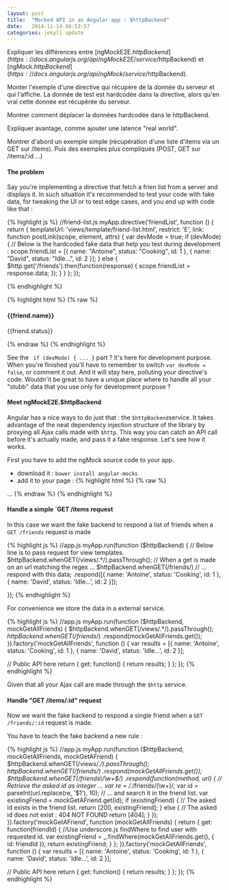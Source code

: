 ```yaml
---
layout: post
title:  "Mocked API in an Angular app : $httpBackend"
date:   2014-11-14 08:53:57
categories: jekyll update
---
```


Expliquer les différences entre [ngMockE2E.$httpBackend](https://docs.angularjs.org/api/ngMockE2E/service/$httpBackend) et [ngMock.$httpBackend](https://docs.angularjs.org/api/ngMock/service/$httpBackend).

Monter l'exemple d'une directive qui récupère de la donnée du serveur et qui l'affiche. La donnée de test est hardcodée dans la directive, alors qu'en vrai cette donnée est récupérée du serveur.

Montrer comment déplacer la données hardcodée dans le httpBackend. 

Expliquer avantage, comme ajouter une latence "real world".

Montrer d'abord un exemple simple (récupération d'une liste d'items via un GET sur /items). Puis des exemples plus compliqués (POST, GET sur /items/:id ...)
#### The problem
Say you're implementing a directive that fetch a frien list from a server and displays it. In such situation it's recommended to test your code with fake data, for tweaking the UI or to test edge cases, and you end up with code like that :

{% highlight js %}
//friend-list.js
myApp.directive('friendList', function () {
  return {
    templateUrl: 'views/template/friend-list.html',
    restrict: 'E',
    link: function postLink(scope, element, attrs) {
      var devMode = true;
      if (devMode) {
        // Below is the hardcoded fake data that help you test during development : 
        scope.friendList = [{
          name: "Antoine",
          status: "Cooking",
          id: 1
        }, {
          name: "David",
          status: "Idle...",
          id: 2
        }];
      } else {
        $http.get('/friends').then(function(response) {
          scope.friendList = response.data;
        });
      }
    }
  };
});

{% endhighlight %}


{% highlight html %}
{% raw %}
<!-- views/template/friend-list.html -->
<div class="list-group">
  <a ng-href="/#/friends/{{friend.id}}" class="list-group-item" ng-repeat="friend in friendList">
    <h4 class="list-group-item-heading">{{friend.name}}</h4>
    <p class="list-group-item-text">{{friend.status}}</p>
  </a>
</div>
{% endraw %}
{% endhighlight %}

See the ``` if (devMode) { ... }``` part ? It's here for development purpose.
When you're finished you'll have to remember to switch ``` var devMode = false ```, or comment it out. And it will stay here, polluting your directive's code. Wouldn'it be great to have a unique place where to handle all your "stubb" data that you use only for development purpose ?

#### Meet ngMockE2E.$httpBackend

Angular has a nice ways to do just that : the ```$httpBackend```service. It takes advantage of the neat dependency injection structure of the library by proxying all Ajax calls made with ```$http```. This way you can catch an API call before it's actually made, and pass it a fake response. Let's see how it works.

First you have to add the ngMock source code to your app.

*   download it : `bower install angular-mocks`
*   add it to your page :
{% highlight html %}
{% raw %}
<!-- index.html -->

<script src="bower_components/angular/angular.js"></script>
<script src="bower_components/angular-mocks/angular-mocks.js"></script>
...
{% endraw %}
{% endhighlight %}

#### Handle a simple `GET /items request

In this case we want the fake backend to respond a list of friends when a `GET /friends` request is made

{% highlight js %}
//app.js
myApp.run(function ($httpBackend) {
  // Below line is to pass request for view templates.
  $httpBackend.whenGET(/views\/.*/).passThrough();
  // When a get is made on an url matching the regex ... 
  $httpBackend.whenGET(/friends/)
    // ... respond with this data;
    .respond([{
      name: 'Antoine',
      status: 'Cooking',
      id: 1
    }, {
      name: 'David',
      status: 'Idle...',
      id: 2
    }]);

});
{% endhighlight %}

For convenience we store the data in a external service.

{% highlight js %}
//app.js
myApp.run(function ($httpBackend, mockGetAllFriends) {
  $httpBackend.whenGET(/views\/.*/).passThrough();
  $httpBackend.whenGET(/friends$/)
    .respond(mockGetAllFriends.get());
}).factory('mockGetAllFriends', function () {
  var results = [{
    name: 'Antoine',
    status: 'Cooking',
    id: 1
  }, {
    name: 'David',
    status: 'Idle...',
    id: 2
  }];

  // Public API here
  return {
    get: function() {
      return results;
    }
  };
});
{% endhighlight %}

Given that all your Ajax call are made through the ```$http``` service.

#### Handle "GET /items/:id" request

Now we want the fake backend to respond a single friend when a `GET /friends/:id` request is made.

You have to teach the fake backend a new rule : 

{% highlight js %}
//app.js
myApp.run(function ($httpBackend, mockGetAllFriends, mockGetAFriend) {
  $httpBackend.whenGET(/views\/.*/).passThrough();
  $httpBackend.whenGET(/friends$/)
    .respond(mockGetAllFriends.get());
  $httpBackend.whenGET(/friends\/\w+$/)
    .respond(function(method, url) {
      // Retrieve the asked id as integer ...
      var re = /.*\/friends\/(\w+)/;
      var id = parseInt(url.replace(re, '$1'), 10);
      // ... and search it in the friend list.
      var existingFriend = mockGetAFriend.get(id);
      if (existingFriend) {
        // The asked id exists in the friend list.
        return [200, existingFriend];
      } else {
        // The asked id does not exist : 404 NOT FOUND
        return [404]; 
      }
    });
}).factory('mockGetAFriend', function (mockGetAllFriends) {
  return {
    get: function(friendId) {
      //Use underscore.js findWhere to find user with requested id.
      var existingFriend = _.findWhere(mockGetAllFriends.get(), {
        id: friendId
      });
      return existingFriend;
    }
  };
}).factory('mockGetAllFriends', function () {
  var results = [{
    name: 'Antoine',
    status: 'Cooking',
    id: 1
  }, {
    name: 'David',
    status: 'Idle...',
    id: 2
  }];

  // Public API here
  return {
    get: function() {
      return results;
    }
  };
});
{% endhighlight %}
